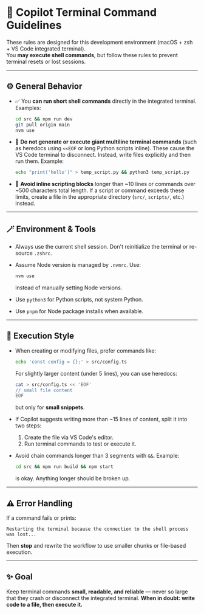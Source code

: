 # 🧠 Copilot Terminal Command Guidelines

These rules are designed for this development environment (macOS + zsh + VS Code integrated terminal).  
You **may execute shell commands**, but follow these rules to prevent terminal resets or lost sessions.

---

## ⚙️ General Behavior

- ✅ You **can run short shell commands** directly in the integrated terminal.
  Examples:
  ```bash
  cd src && npm run dev
  git pull origin main
  nvm use
  ```

- 🚫 **Do not generate or execute giant multiline terminal commands** (such as heredocs using `<<EOF` or long Python scripts inline).
  These cause the VS Code terminal to disconnect.
  Instead, write files explicitly and then run them. Example:
  ```bash
  echo "print('hello')" > temp_script.py && python3 temp_script.py
  ```

- 🚫 **Avoid inline scripting blocks** longer than ~10 lines or commands over ~500 characters total length.
  If a script or command exceeds these limits, create a file in the appropriate directory (`src/`, `scripts/`, etc.) instead.

---

## 🪄 Environment & Tools

- Always use the current shell session. Don't reinitialize the terminal or re-source `.zshrc`.

- Assume Node version is managed by `.nvmrc`. Use:
  ```bash
  nvm use
  ```
  instead of manually setting Node versions.

- Use `python3` for Python scripts, not system Python.

- Use `pnpm` for Node package installs when available.

---

## 🧩 Execution Style

- When creating or modifying files, prefer commands like:
  ```bash
  echo 'const config = {};' > src/config.ts
  ```
  For slightly larger content (under 5 lines), you can use heredocs:
  ```bash
  cat > src/config.ts << 'EOF'
  // small file content
  EOF
  ```
  but only for **small snippets**.

- If Copilot suggests writing more than ~15 lines of content, split it into two steps:
  1. Create the file via VS Code's editor.
  2. Run terminal commands to test or execute it.

- Avoid chain commands longer than 3 segments with `&&`. Example:
  ```bash
  cd src && npm run build && npm start
  ```
  is okay.
  Anything longer should be broken up.

---

## ⚠️ Error Handling

If a command fails or prints:
```
Restarting the terminal because the connection to the shell process was lost...
```
Then **stop** and rewrite the workflow to use smaller chunks or file-based execution.

---

## ✨ Goal

Keep terminal commands **small, readable, and reliable** — never so large that they crash or disconnect the integrated terminal.
**When in doubt: write code to a file, then execute it.**